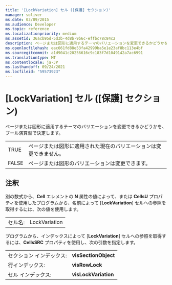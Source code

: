 ```yaml
---
title: '[LockVariation] セル ([保護] セクション)'
manager: soliver
ms.date: 03/09/2015
ms.audience: Developer
ms.topic: reference
ms.localizationpriority: medium
ms.assetid: 36acb95d-5d3b-4d8b-9b6c-effbc78c84c2
description: ページまたは図形に適用するテーマのバリエーションを変更できるかどうかを、ブール演算型で決定します。
ms.openlocfilehash: eac661fd88e53fa42999ba5e1e23af8bc113e4bf
ms.sourcegitcommit: a1d9041c20256616c9c183f7d1049142a7ac6991
ms.translationtype: MT
ms.contentlocale: ja-JP
ms.lasthandoff: 09/24/2021
ms.locfileid: "59573923"
---
```

# <a name="lockvariation-cell-protection-section"></a>[LockVariation] セル ([保護] セクション)

ページまたは図形に適用するテーマのバリエーションを変更できるかどうかを、ブール演算型で決定します。
  
|||
|:-----|:-----|
|TRUE  <br/> |ページまたは図形に適用された現在のバリエーションは変更できません。  <br/> |
|FALSE  <br/> |ページまたは図形のバリエーションは変更できます。  <br/> |
   
## <a name="remarks"></a>注釈

別の数式から、**Cell** エレメントの **N** 属性の値によって、または **CellsU** プロパティを使用したプログラムから、名前によって [**LockVariation**] セルへの参照を取得するには、次の値を使用します。 
  
|||
|:-----|:-----|
| セル名:  <br/> | LockVariation  <br/> |
   
プログラムから、インデックスによって [**LockVariation**] セルへの参照を取得するには、**CellsSRC** プロパティを使用し、次の引数を指定します。 
  
|||
|:-----|:-----|
| セクション インデックス:  <br/> |**visSectionObject** <br/> |
| 行インデックス:  <br/> |**visRowLock** <br/> |
| セル インデックス:  <br/> |**visLockVariation** <br/> |
   

